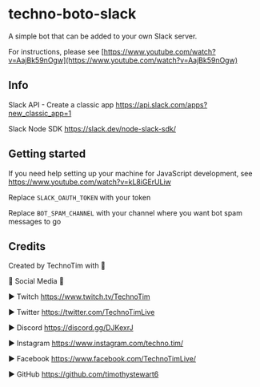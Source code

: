 # techno-boto-slack

A simple bot that can be added to your own Slack server.

For instructions, please see [https://www.youtube.com/watch?v=AajBk59nOgw](https://www.youtube.com/watch?v=AajBk59nOgw)


## Info
Slack API - Create a classic app https://api.slack.com/apps?new_classic_app=1

Slack Node SDK https://slack.dev/node-slack-sdk/

## Getting started

If you need help setting up your machine for JavaScript development, see https://www.youtube.com/watch?v=kL8iGErULiw

Replace `SLACK_OAUTH_TOKEN` with your token

Replace `BOT_SPAM_CHANNEL` with your channel where you want bot spam messages to go


## Credits
Created by TechnoTim with 💛

🔔 Social Media 🔔

► Twitch https://www.twitch.tv/TechnoTim

► Twitter  https://twitter.com/TechnoTimLive

► Discord https://discord.gg/DJKexrJ

► Instagram https://www.instagram.com/techno.tim/

► Facebook https://www.facebook.com/TechnoTimLive/

► GitHub https://github.com/timothystewart6
